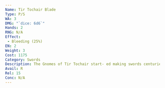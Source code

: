 ```yaml
---
Name: Tir Tochair Blade
Type: P/S
WA: 3
DMG: "`dice: 6d6`"
Hands: 2
RNG: N/A
Effect:
 - Bleeding (25%)
EN: 2
Weight: 3
Cost: 1175
Category: Swords
Description: The Gnomes of Tir Tochair start- ed making swords centuries before even the elves got to the Continent. That practice paid off. The blades of the Tir Tochair are long an’ ra- zor-sharp, with gnomish etchings as fine as a hair all the way down ’em.
Avail: R
Rel: 15
Conc: N/A
---
```

